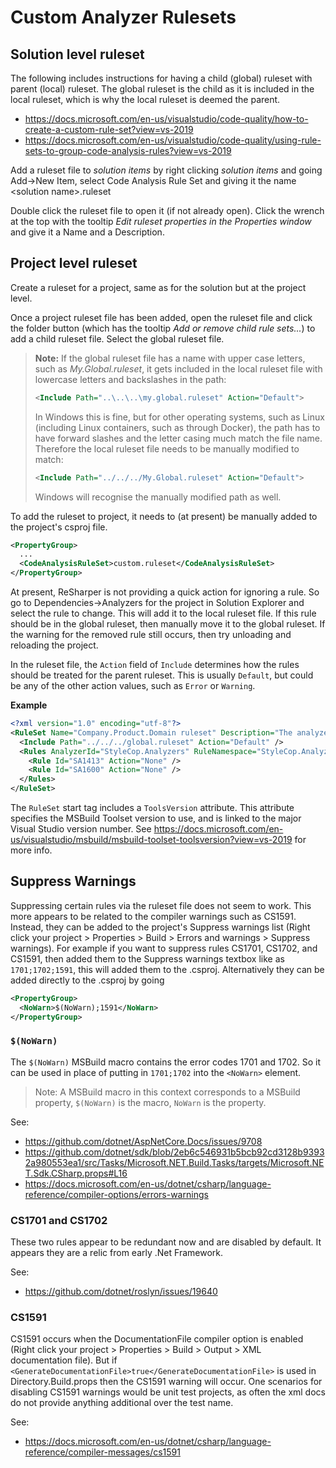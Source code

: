 # Custom Analyzer Rulesets

## Solution level ruleset

The following includes instructions for having a child (global) ruleset with parent (local) ruleset. The global ruleset is the child as it is included in the local ruleset, which is why the local ruleset is deemed the parent.
 - https://docs.microsoft.com/en-us/visualstudio/code-quality/how-to-create-a-custom-rule-set?view=vs-2019
 - https://docs.microsoft.com/en-us/visualstudio/code-quality/using-rule-sets-to-group-code-analysis-rules?view=vs-2019

Add a ruleset file to *solution items* by right clicking *solution items* and going Add->New Item, select Code Analysis Rule Set and giving it the name &lt;solution name&gt;.ruleset

Double click the ruleset file to open it (if not already open). Click the wrench at the top with the tooltip *Edit ruleset properties in the Properties window* and give it a Name and a Description.


## Project level ruleset

Create a ruleset for a project, same as for the solution but at the project level.

Once a project ruleset file has been added, open the ruleset file and click the folder button (which has the tooltip *Add or remove child rule sets...*) to add a child ruleset file. Select the global ruleset file.


> **Note:**
> If the global ruleset file has a name with upper case letters, such as *My.Global.ruleset*, it gets included in the local ruleset file with lowercase letters and backslashes in the path:
> 
> ```xml
> <Include Path="..\..\..\my.global.ruleset" Action="Default">
> ```
> In Windows this is fine, but for other operating systems, such as Linux (including Linux containers, such as through Docker), the path has to have forward slashes and the letter casing much match the file name. Therefore the local ruleset file needs to be manually modified to match:
> ```xml
> <Include Path="../../../My.Global.ruleset" Action="Default">
> ```
> Windows will recognise the manually modified path as well.

To add the ruleset to project, it needs to (at present) be manually added to the project's csproj file.

```xml
<PropertyGroup>
  ...
  <CodeAnalysisRuleSet>custom.ruleset</CodeAnalysisRuleSet>
</PropertyGroup>
```

At present, ReSharper is not providing a quick action for ignoring a rule. So go to Dependencies->Analyzers for the project in Solution Explorer and select the rule to change.
This will add it to the local ruleset file. If this rule should be in the global ruleset, then manually move it to the global ruleset.
If the warning for the removed rule still occurs, then try unloading and reloading the project.

In the ruleset file, the `Action` field of `Include` determines how the rules should be treated for the parent ruleset. This is usually `Default`, but could be any of the other action values, such as `Error` or `Warning`.

**Example**
```xml
<?xml version="1.0" encoding="utf-8"?>
<RuleSet Name="Company.Product.Domain ruleset" Description="The analyzer rules customized specific for the Domain project" ToolsVersion="16.0">
  <Include Path="../../../global.ruleset" Action="Default" />
  <Rules AnalyzerId="StyleCop.Analyzers" RuleNamespace="StyleCop.Analyzers">
    <Rule Id="SA1413" Action="None" />
    <Rule Id="SA1600" Action="None" />
  </Rules>
</RuleSet>
```

The `RuleSet` start tag includes a `ToolsVersion` attribute. This attribute specifies the MSBuild Toolset version to use, and is linked to the major Visual Studio version number.
See https://docs.microsoft.com/en-us/visualstudio/msbuild/msbuild-toolset-toolsversion?view=vs-2019 for more info.

 
## Suppress Warnings
 
Suppressing certain rules via the ruleset file does not seem to work. This more appears to be related to the compiler warnings such as CS1591.
Instead, they can be added to the project's Suppress warnings list (Right click your project > Properties > Build > Errors and warnings > Suppress warnings).
For example if you want to suppress rules CS1701, CS1702, and CS1591, then added them to the Suppress warnings textbox like as `1701;1702;1591`, this will added them to the .csproj.
Alternatively they can be added directly to the .csproj by going
```xml
<PropertyGroup>
  <NoWarn>$(NoWarn);1591</NoWarn>
</PropertyGroup>
```

### `$(NoWarn)`
The `$(NoWarn)` MSBuild macro contains the error codes 1701 and 1702. So it can be used in place of putting in `1701;1702` into the `<NoWarn>` element.
 
> Note:
> A MSBuild macro in this context corresponds to a MSBuild property, `$(NoWarn)` is the macro, `NoWarn` is the property.
 
See:
 - https://github.com/dotnet/AspNetCore.Docs/issues/9708
 - https://github.com/dotnet/sdk/blob/2eb6c546931b5bcb92cd3128b93932a980553ea1/src/Tasks/Microsoft.NET.Build.Tasks/targets/Microsoft.NET.Sdk.CSharp.props#L16
 - https://docs.microsoft.com/en-us/dotnet/csharp/language-reference/compiler-options/errors-warnings


### CS1701 and CS1702
These two rules appear to be redundant now and are disabled by default. It appears they are a relic from early .Net Framework.

See:
 - https://github.com/dotnet/roslyn/issues/19640

 
### CS1591
CS1591 occurs when the DocumentationFile compiler option is enabled (Right click your project > Properties > Build > Output > XML documentation file).
But if `<GenerateDocumentationFile>true</GenerateDocumentationFile>` is used in Directory.Build.props then the CS1591 warning will occur.
One scenarios for disabling CS1591 warnings would be unit test projects, as often the xml docs do not provide anything additional over the test name.
 
See:
 - https://docs.microsoft.com/en-us/dotnet/csharp/language-reference/compiler-messages/cs1591
 
